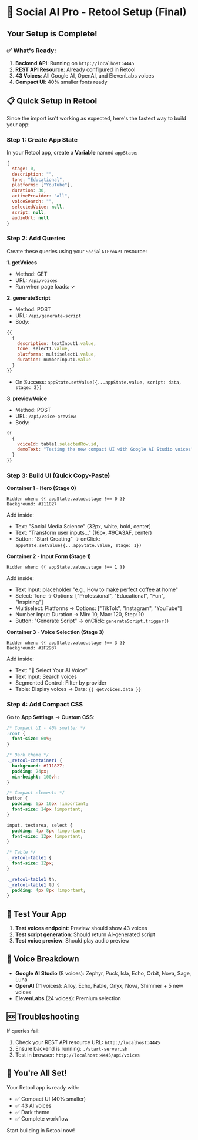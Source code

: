 # 🚀 Social AI Pro - Retool Setup (Final)

## Your Setup is Complete! 

### ✅ What's Ready:

1. **Backend API**: Running on `http://localhost:4445`
2. **REST API Resource**: Already configured in Retool
3. **43 Voices**: All Google AI, OpenAI, and ElevenLabs voices
4. **Compact UI**: 40% smaller fonts ready

## 📋 Quick Setup in Retool

Since the import isn't working as expected, here's the fastest way to build your app:

### Step 1: Create App State

In your Retool app, create a **Variable** named `appState`:

```javascript
{
  stage: 0,
  description: "",
  tone: "Educational", 
  platforms: ["YouTube"],
  duration: 30,
  activeProvider: "all",
  voiceSearch: "",
  selectedVoice: null,
  script: null,
  audioUrl: null
}
```

### Step 2: Add Queries

Create these queries using your `SocialAIProAPI` resource:

**1. getVoices**
- Method: GET
- URL: `/api/voices`
- Run when page loads: ✓

**2. generateScript**
- Method: POST  
- URL: `/api/generate-script`
- Body:
```javascript
{{
  {
    description: textInput1.value,
    tone: select1.value,
    platforms: multiselect1.value,
    duration: numberInput1.value
  }
}}
```
- On Success: `appState.setValue({...appState.value, script: data, stage: 2})`

**3. previewVoice**
- Method: POST
- URL: `/api/voice-preview`
- Body:
```javascript
{{
  {
    voiceId: table1.selectedRow.id,
    demoText: "Testing the new compact UI with Google AI Studio voices"
  }
}}
```

### Step 3: Build UI (Quick Copy-Paste)

**Container 1 - Hero (Stage 0)**
```
Hidden when: {{ appState.value.stage !== 0 }}
Background: #111827
```

Add inside:
- Text: "Social Media Science" (32px, white, bold, center)
- Text: "Transform user inputs..." (16px, #9CA3AF, center)
- Button: "Start Creating" → onClick: `appState.setValue({...appState.value, stage: 1})`

**Container 2 - Input Form (Stage 1)**
```
Hidden when: {{ appState.value.stage !== 1 }}
```

Add inside:
- Text Input: placeholder "e.g., How to make perfect coffee at home"
- Select: Tone → Options: ["Professional", "Educational", "Fun", "Inspiring"]
- Multiselect: Platforms → Options: ["TikTok", "Instagram", "YouTube"]
- Number Input: Duration → Min: 10, Max: 120, Step: 10
- Button: "Generate Script" → onClick: `generateScript.trigger()`

**Container 3 - Voice Selection (Stage 3)**
```
Hidden when: {{ appState.value.stage !== 3 }}
Background: #1F2937
```

Add inside:
- Text: "🎤 Select Your AI Voice"
- Text Input: Search voices
- Segmented Control: Filter by provider
- Table: Display voices → Data: `{{ getVoices.data }}`

### Step 4: Add Compact CSS

Go to **App Settings** → **Custom CSS**:

```css
/* Compact UI - 40% smaller */
:root {
  font-size: 60%;
}

/* Dark theme */
._retool-container1 {
  background: #111827;
  padding: 24px;
  min-height: 100vh;
}

/* Compact elements */
button {
  padding: 6px 16px !important;
  font-size: 14px !important;
}

input, textarea, select {
  padding: 4px 8px !important;
  font-size: 12px !important;
}

/* Table */
._retool-table1 {
  font-size: 12px;
}

._retool-table1 th,
._retool-table1 td {
  padding: 4px 8px !important;
}
```

## 🎯 Test Your App

1. **Test voices endpoint**: Preview should show 43 voices
2. **Test script generation**: Should return AI-generated script
3. **Test voice preview**: Should play audio preview

## 📱 Voice Breakdown

- **Google AI Studio** (8 voices): Zephyr, Puck, Isla, Echo, Orbit, Nova, Sage, Luna
- **OpenAI** (11 voices): Alloy, Echo, Fable, Onyx, Nova, Shimmer + 5 new voices
- **ElevenLabs** (24 voices): Premium selection

## 🆘 Troubleshooting

If queries fail:
1. Check your REST API resource URL: `http://localhost:4445`
2. Ensure backend is running: `./start-server.sh`
3. Test in browser: `http://localhost:4445/api/voices`

## 🚀 You're All Set!

Your Retool app is ready with:
- ✅ Compact UI (40% smaller)
- ✅ 43 AI voices
- ✅ Dark theme
- ✅ Complete workflow

Start building in Retool now!